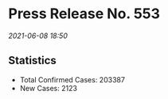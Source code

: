 
# Press Release No. 553
*2021-06-08 18:50*

## Statistics
* Total Confirmed Cases: 203387
* New Cases: 2123




        
